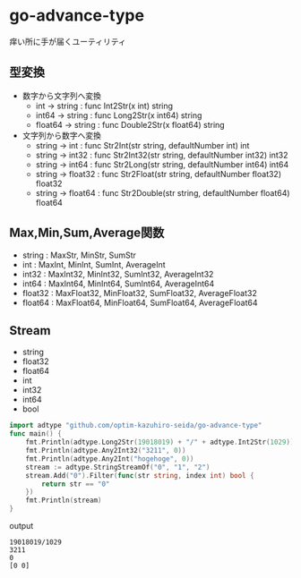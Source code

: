 # go-advance-type

痒い所に手が届くユーティリティ

## 型変換
* 数字から文字列へ変換	
  * int     -> string : func Int2Str(x int) string
  * int64   -> string : func Long2Str(x int64) string
  * float64 -> string : func Double2Str(x float64) string
* 文字列から数字へ変換 
  * string -> int     : func Str2Int(str string, defaultNumber int) int
  * string -> int32   : func Str2Int32(str string, defaultNumber int32) int32
  * string -> int64   : func Str2Long(str string, defaultNumber int64) int64
  * string -> float32 : func Str2Float(str string, defaultNumber float32) float32 
  * string -> float64 : func Str2Double(str string, defaultNumber float64) float64

## Max,Min,Sum,Average関数

* string  : MaxStr, MinStr, SumStr
* int     : MaxInt, MinInt, SumInt, AverageInt
* int32   : MaxInt32, MinInt32, SumInt32, AverageInt32
* int64   : MaxInt64, MinInt64, SumInt64, AverageInt64
* float32 : MaxFloat32, MinFloat32, SumFloat32, AverageFloat32
* float64 : MaxFloat64, MinFloat64, SumFloat64, AverageFloat64

## Stream

* string
* float32
* float64
* int
* int32
* int64
* bool

```go
import adtype "github.com/optim-kazuhiro-seida/go-advance-type"
func main() {
	fmt.Println(adtype.Long2Str(19018019) + "/" + adtype.Int2Str(1029))
	fmt.Println(adtype.Any2Int32("3211", 0))
	fmt.Println(adtype.Any2Int("hogehoge", 0))
	stream := adtype.StringStreamOf("0", "1", "2")
	stream.Add("0").Filter(func(str string, index int) bool {
		return str == "0"
	})
	fmt.Println(stream)
}
```
output

```
19018019/1029
3211
0
[0 0]
```
